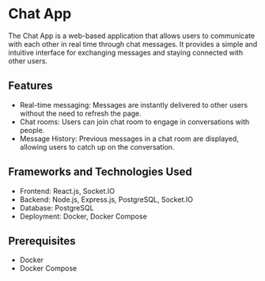 
# Chat App

The Chat App is a web-based application that allows users to communicate with each other in real time through chat messages. It provides a simple and intuitive interface for exchanging messages and staying connected with other users.

## Features

- Real-time messaging: Messages are instantly delivered to other users without the need to refresh the page.
- Chat rooms: Users can join  chat room to engage in conversations with people.
- Message History: Previous messages in a chat room are displayed, allowing users to catch up on the conversation.

## Frameworks and Technologies Used

- Frontend: React.js, Socket.IO
- Backend: Node.js, Express.js, PostgreSQL, Socket.IO
- Database: PostgreSQL
- Deployment: Docker, Docker Compose

## Prerequisites

- Docker
- Docker Compose

